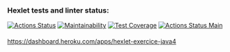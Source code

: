 ### Hexlet tests and linter status:
[![Actions Status](https://github.com/Briankaiserx/java-project-lvl4/workflows/hexlet-check/badge.svg)](https://github.com/Briankaiserx/java-project-lvl4/actions)
[![Maintainability](https://api.codeclimate.com/v1/badges/f5bfd9539136468cdcf0/maintainability)](https://codeclimate.com/github/Briankaiserx/java-project-lvl4/maintainability)
[![Test Coverage](https://api.codeclimate.com/v1/badges/f5bfd9539136468cdcf0/test_coverage)](https://codeclimate.com/github/Briankaiserx/java-project-lvl4/test_coverage)
[![Actions Status Main](https://github.com/Briankaiserx/java-project-lvl4/actions/workflows/main.yml/badge.svg)](https://github.com/Briankaiserx/java-project-lvl4/actions/workflows/main.yml/badge.svg)
####
https://dashboard.heroku.com/apps/hexlet-exercice-java4
